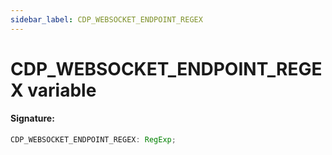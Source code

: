 ```yaml
---
sidebar_label: CDP_WEBSOCKET_ENDPOINT_REGEX
---
```


# CDP_WEBSOCKET_ENDPOINT_REGEX variable

#### Signature:

```typescript
CDP_WEBSOCKET_ENDPOINT_REGEX: RegExp;
```
